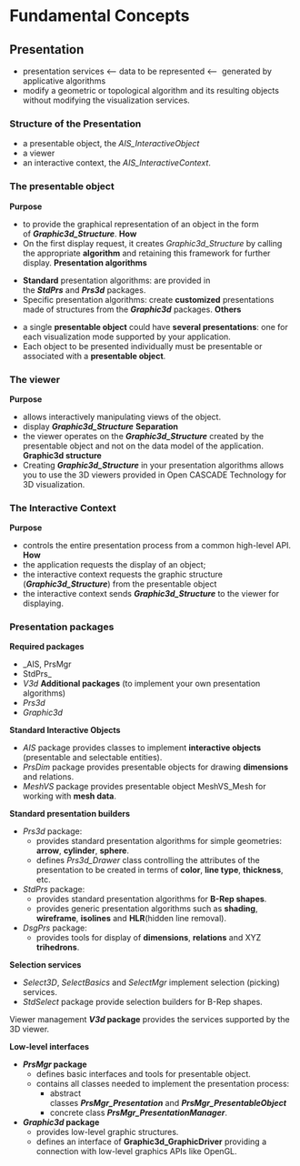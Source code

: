 # Fundamental Concepts
## Presentation

- presentation services  <-- data to be represented <--  generated by applicative algorithms
- modify a geometric or topological algorithm and its resulting objects without modifying the visualization services.

### Structure of the Presentation

- a presentable object, the _AIS_InteractiveObject_
- a viewer
- an interactive context, the _AIS_InteractiveContext_.

### The presentable object

**Purpose**
- to provide the graphical representation of an object in the form of **_Graphic3d_Structure_**.
**How**
- On the first display request, it creates _Graphic3d_Structure_ by calling the appropriate **algorithm** and retaining this framework for further display.
**Presentation algorithms**
* **Standard** presentation algorithms: are provided in the **_StdPrs_** and **_Prs3d_** packages. 
* Specific presentation algorithms: create **customized** presentations made of structures from the **_Graphic3d_** packages. 
**Others**
- a single **presentable object** could have **several presentations**: one for each visualization mode supported by your application.
- Each object to be presented individually must be presentable or associated with a **presentable object**.

### The viewer

**Purpose**
- allows interactively manipulating views of the object. 
- display **_Graphic3d_Structure_**
**Separation**
- the viewer operates on the **_Graphic3d_Structure_** created by the presentable object and not on the data model of the application.
**Graphic3d structure**
- Creating **_Graphic3d_Structure_** in your presentation algorithms allows you to use the 3D viewers provided in Open CASCADE Technology for 3D visualization.

### The Interactive Context

**Purpose**
- controls the entire presentation process from a common high-level API.
**How**
- the application requests the display of an object; 
- the interactive context requests the graphic structure (**_Graphic3d_Structure_**) from the presentable object
- the interactive context sends **_Graphic3d_Structure_** to the viewer for displaying.

### Presentation packages

**Required packages**
- _AIS, PrsMgr
- StdPrs_
- _V3d_ 
**Additional packages** (to implement your own presentation algorithms)
- _Prs3d_ 
- _Graphic3d_

**Standard Interactive Objects**
   -  _AIS_ package provides classes to implement **interactive objects** (presentable and selectable entities).
   -  _PrsDim_ package provides presentable objects for drawing **dimensions** and relations.
   -  _MeshVS_ package provides presentable object MeshVS_Mesh for working with **mesh data**.

**Standard presentation builders**
   - _Prs3d_ package: 
	   - provides standard presentation algorithms for simple geometries: **arrow**, **cylinder**, **sphere**. 
	   - defines _Prs3d_Drawer_ class controlling the attributes of the presentation to be created in terms of **color**, **line type**, **thickness**, etc.
   - _StdPrs_ package:
	   - provides standard presentation algorithms for **B-Rep shapes**. 
	   - provides generic presentation algorithms such as **shading**, **wireframe**, **isolines** and **HLR**(hidden line removal).
   - _DsgPrs_ package:
	   - provides tools for display of **dimensions**, **relations** and XYZ **trihedrons**.

**Selection services**
   - _Select3D_, _SelectBasics_ and _SelectMgr_ implement selection (picking) services.
   - _StdSelect_ package provide selection builders for B-Rep shapes.

Viewer management **_V3d_ package** provides the services supported by the 3D viewer.
 
 **Low-level interfaces**
   - **_PrsMgr_ package** 
	   - defines basic interfaces and tools for presentable object. 
	   - contains all classes needed to implement the presentation process: 
		   - abstract classes **_PrsMgr_Presentation_** and **_PrsMgr_PresentableObject_**
		   - concrete class **_PrsMgr_PresentationManager_**.
   - **_Graphic3d_ package** 
	   - provides low-level graphic structures. 
	   - defines an interface of **Graphic3d_GraphicDriver** providing a connection with low-level graphics APIs like OpenGL.